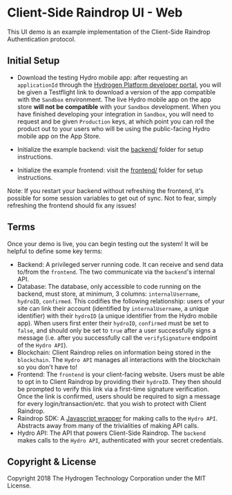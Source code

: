 # Client-Side Raindrop UI - Web

This UI demo is an example implementation of the Client-Side Raindrop Authentication protocol.

## Initial Setup

- Download the testing Hydro mobile app: after requesting an `applicationId` through the [Hydrogen Platform developer portal](https://www.hydrogenplatform.com/login), you will be given a Testflight link to download a version of the app compatible with the `Sandbox` environment. The live Hydro mobile app on the app store **will not be compatible** with your `Sandbox` development. When you have finished developing your integration in `Sandbox`, you will need to request and be given `Production` keys, at which point you can roll the product out to your users who will be using the public-facing Hydro mobile app on the App Store.

- Initialize the example backend: visit the [backend/](./backend) folder for setup instructions.

- Initialize the example frontend: visit the [frontend/](./frontend) folder for setup instructions.

Note: If you restart your backend without refreshing the frontend, it's possible for some session variables to get out of sync. Not to fear, simply refreshing the frontend should fix any issues!

## Terms
Once your demo is live, you can begin testing out the system! It will be helpful to define some key terms:

- Backend: A privileged server running code. It can receive and send data to/from the `frontend`. The two communicate via the `backend`'s internal API.
- Database: The database, only accessible to code running on the backend, must store, at minimum, 3 columns: `internalUsername`, `hydroID`, `confirmed`. This codifies the following relationship: users of your site can link their account (identified by `internalUsername`, a unique identifier) with their `hydroID` (a unique identifier from the Hydro mobile app). When users first enter their `hydroID`, `confirmed` must be set to `false`, and should only be set to `true` after a user successfully signs a message (i.e. after you successfully call the `verifySignature` endpoint of the `Hydro API`).
- Blockchain: Client Raindrop relies on information being stored in the `blockchain`. The `Hydro API` manages all interactions with the blockchain so you don't have to!
- Frontend: The `frontend` is your client-facing website. Users must be able to opt in to Client Raindrop by providing their `hydroID`. They then should be prompted to verify this link via a first-time signature verification. Once the link is confirmed, users should be required to sign a message for every login/transaction/etc. that you wish to protect with Client Raindrop.
- Raindrop SDK: A [Javascript wrapper](https://github.com/hydrogen-dev/raindrop-sdk-js) for making calls to the `Hydro API`. Abstracts away from many of the trivialities of making API calls.
- Hydro API: The API that powers Client-Side Raindrop. The `backend` makes calls to the `Hydro API`, authenticated with your secret credentials.


## Copyright & License
Copyright 2018 The Hydrogen Technology Corporation under the MIT License.
